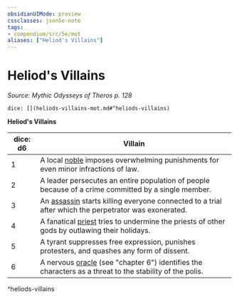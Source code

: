 ```yaml
---
obsidianUIMode: preview
cssclasses: json5e-note
tags:
- compendium/src/5e/mot
aliases: ["Heliod's Villains"]
---
```

# Heliod's Villains
*Source: Mythic Odysseys of Theros p. 128* 

`dice: [](heliods-villains-mot.md#^heliods-villains)`

**Heliod's Villains**

| dice: d6 | Villain |
|----------|---------|
| 1 | A local [noble](compendium/bestiary/humanoid/noble.md) imposes overwhelming punishments for even minor infractions of law. |
| 2 | A leader persecutes an entire population of people because of a crime committed by a single member. |
| 3 | An [assassin](compendium/bestiary/humanoid/assassin.md) starts killing everyone connected to a trial after which the perpetrator was exonerated. |
| 4 | A fanatical [priest](compendium/bestiary/humanoid/priest.md) tries to undermine the priests of other gods by outlawing their holidays. |
| 5 | A tyrant suppresses free expression, punishes protesters, and quashes any form of dissent. |
| 6 | A nervous [oracle](compendium/bestiary/humanoid/oracle-mot.md) (see "chapter 6") identifies the characters as a threat to the stability of the polis. |
^heliods-villains